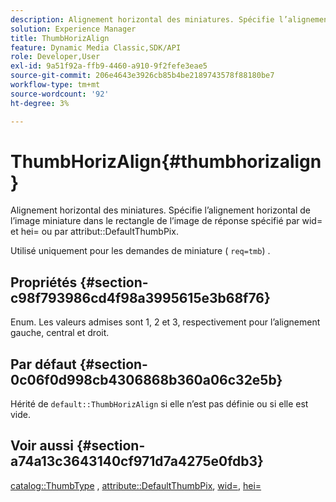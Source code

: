 ```yaml
---
description: Alignement horizontal des miniatures. Spécifie l’alignement horizontal de l’image miniature dans le rectangle de l’image de réponse spécifié par wid= et hei= ou par attribut DefaultThumbPix.
solution: Experience Manager
title: ThumbHorizAlign
feature: Dynamic Media Classic,SDK/API
role: Developer,User
exl-id: 9a51f92a-ffb9-4460-a910-9f2fefe3eae5
source-git-commit: 206e4643e3926cb85b4be2189743578f88180be7
workflow-type: tm+mt
source-wordcount: '92'
ht-degree: 3%

---
```


# ThumbHorizAlign{#thumbhorizalign}

Alignement horizontal des miniatures. Spécifie l’alignement horizontal de l’image miniature dans le rectangle de l’image de réponse spécifié par wid= et hei= ou par attribut::DefaultThumbPix.

Utilisé uniquement pour les demandes de miniature ( `req=tmb`) .

## Propriétés {#section-c98f793986cd4f98a3995615e3b68f76}

Enum. Les valeurs admises sont 1, 2 et 3, respectivement pour l’alignement gauche, central et droit.

## Par défaut {#section-0c06f0d998cb4306868b360a06c32e5b}

Hérité de `default::ThumbHorizAlign` si elle n’est pas définie ou si elle est vide.

## Voir aussi {#section-a74a13c3643140cf971d7a4275e0fdb3}

[catalog::ThumbType](../../../../../is-api/image-catalog/image-serving-api-ref/c-image-catalog-reference/c-image-svg-data-reference/c-image-data-reference/r-thumbtype-cat.md#reference-41149ddffc8749cba2f8d9c8e2611e03) , [attribute::DefaultThumbPix](../../../../../is-api/image-catalog/image-serving-api-ref/c-image-catalog-reference/c-attributes-reference/r-defaultthumbpix.md#reference-cf52bb74bed2466e8bc8adb0cacd6141), [wid=](../../../../../is-api/http-ref/image-serving-api-ref/c-http-protocol-reference/c-command-reference/r-is-http-wid.md#reference-bfeadcb67bf4485f851eb21345527e47), [hei=](../../../../../is-api/http-ref/image-serving-api-ref/c-http-protocol-reference/c-command-reference/r-is-http-hei.md#reference-6d6f556ccc0e4b98a815e8a5c1944a96)
